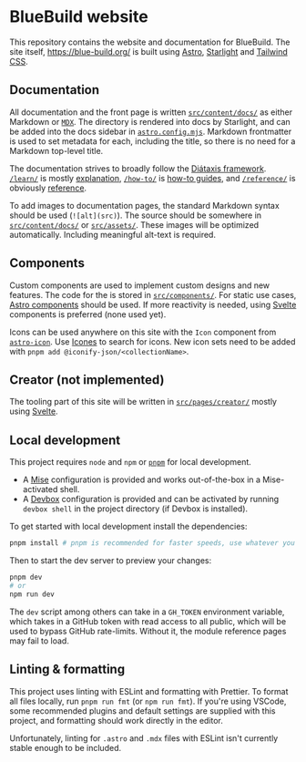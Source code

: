 # BlueBuild website

This repository contains the website and documentation for BlueBuild. The site itself, https://blue-build.org/ is built using [Astro](https://starlight.astro.build/), [Starlight](https://starlight.astro.build/) and [Tailwind CSS](https://tailwindcss.com/).

## Documentation

All documentation and the front page is written [`src/content/docs/`](./src/content/docs/) as either Markdown or [`MDX`](https://mdxjs.com/). The directory is rendered into docs by Starlight, and can be added into the docs sidebar in [`astro.config.mjs`](./astro.config.mjs). Markdown frontmatter is used to set metadata for each, including the title, so there is no need for a Markdown top-level title.

The documentation strives to broadly follow the [Diátaxis framework](https://diataxis.fr/). [`/learn/`](./src/content/docs/learn/) is mostly [explanation](https://diataxis.fr/explanation/), [`/how-to/`](./src/content/docs/how-to/) is [how-to guides](https://diataxis.fr/how-to-guides/), and [`/reference/`](./src/content/docs/reference/) is obviously [reference](https://diataxis.fr/reference/).

To add images to documentation pages, the standard Markdown syntax should be used (`![alt](src)`). The source should be somewhere in [`src/content/docs/`](./src/content/docs/) or [`src/assets/`](./src/assets/). These images will be optimized automatically. Including meaningful alt-text is required.

## Components

Custom components are used to implement custom designs and new features. The code for the is stored in [`src/components/`](./src/components/). For static use cases, [Astro components](https://docs.astro.build/en/core-concepts/astro-components/) should be used. If more reactivity is needed, using [Svelte](https://svelte.dev/) components is preferred (none used yet).

Icons can be used anywhere on this site with the `Icon` component from [`astro-icon`](https://www.astroicon.dev/). Use [Icones](https://icones.js.org/) to search for icons. New icon sets need to be added with `pnpm add @iconify-json/<collectionName>`.

## Creator (not implemented)

The tooling part of this site will be written in [`src/pages/creator/`](./src/pages/creator/) mostly using [Svelte](https://svelte.dev/).

## Local development

This project requires `node` and `npm` or [`pnpm`](https://pnpm.io/) for local development.
- A [Mise](https://mise.jdx.dev/) configuration is provided and works out-of-the-box in a Mise-activated shell.
- A [Devbox](https://www.jetpack.io/devbox/) configuration is provided and can be activated by running `devbox shell` in the project directory (if Devbox is installed).

To get started with local development install the dependencies:

```sh
pnpm install # pnpm is recommended for faster speeds, use whatever you want
```

Then to start the dev server to preview your changes:

```sh
pnpm dev
# or
npm run dev
```

The `dev` script among others can take in a `GH_TOKEN` environment variable, which takes in a GitHub token with read access to all public, which will be used to bypass GitHub rate-limits. Without it, the module reference pages may fail to load.

## Linting & formatting

This project uses linting with ESLint and formatting with Prettier. To format all files locally, run `pnpm run fmt` (or `npm run fmt`). If you're using VSCode, some recommended plugins and default settings are supplied with this project, and formatting should work directly in the editor.

Unfortunately, linting for `.astro` and `.mdx` files with ESLint isn't currently stable enough to be included.
